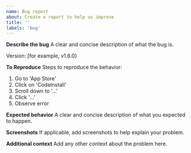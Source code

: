 ```yaml
---
name: Bug report
about: Create a report to help us improve
title: ''
labels: 'bug'
---
```


**Describe the bug**
A clear and concise description of what the bug is.

Version: [for example, v1.6.0]

**To Reproduce**
Steps to reproduce the behavior:

1. Go to 'App Store'
2. Click on 'CodeInstall'
3. Scroll down to '...'
4. Click '...'
5. Observe error

**Expected behavior**
A clear and concise description of what you expected to happen.

**Screenshots**
If applicable, add screenshots to help explain your problem.

**Additional context**
Add any other context about the problem here.
